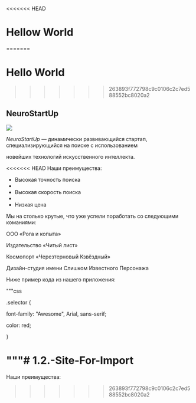 <<<<<<< HEAD
# Hellow World
=======
# Hello World
>>>>>>> 263893f772798c9c0106c2c7ed588552bc8020a2

## NeuroStartUp

![](./logo.png)

*NeuroStartUp* — динамически развивающийся стартап, специализирующийся на поиске с использованием 

 новейших технологий искусственного интеллекта.

<<<<<<< HEAD
Наши преимущества:

* Высокая точность поиска
* 
* Высокая скорость поиска
* 
* Низкая цена

Мы на столько крутые, что уже успели поработать со следующими команиями:

ООО «Рога и копыта»

Издательство «Читый лист»

Космопорт «Черезтерновый Кзвёздный»

Дизайн-студия имени Слишком Известного Персонажа

Ниже пример кода из нашего приложения:

"""css

.selector {

  font-family: "Awesome", Arial, sans-serif;

  color: red;

}

"""# 1.2.-Site-For-Import
=======
 Наши преимущества:
>>>>>>> 263893f772798c9c0106c2c7ed588552bc8020a2
